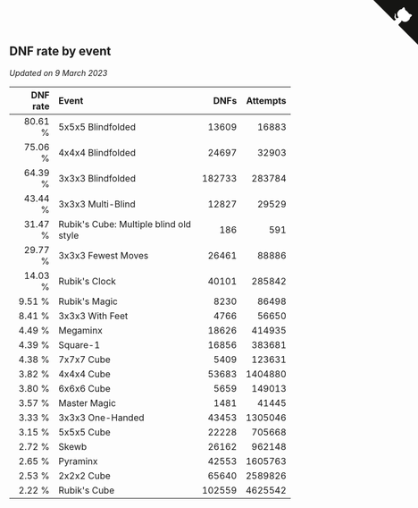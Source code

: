 ## DNF rate by event

*Updated on  9 March 2023*

| DNF rate | Event | DNFs | Attempts |
| ---: | :--- | ---: | ---: |
| 80.61 % | 5x5x5 Blindfolded | 13609 | 16883 |
| 75.06 % | 4x4x4 Blindfolded | 24697 | 32903 |
| 64.39 % | 3x3x3 Blindfolded | 182733 | 283784 |
| 43.44 % | 3x3x3 Multi-Blind | 12827 | 29529 |
| 31.47 % | Rubik's Cube: Multiple blind old style | 186 | 591 |
| 29.77 % | 3x3x3 Fewest Moves | 26461 | 88886 |
| 14.03 % | Rubik's Clock | 40101 | 285842 |
| 9.51 % | Rubik's Magic | 8230 | 86498 |
| 8.41 % | 3x3x3 With Feet | 4766 | 56650 |
| 4.49 % | Megaminx | 18626 | 414935 |
| 4.39 % | Square-1 | 16856 | 383681 |
| 4.38 % | 7x7x7 Cube | 5409 | 123631 |
| 3.82 % | 4x4x4 Cube | 53683 | 1404880 |
| 3.80 % | 6x6x6 Cube | 5659 | 149013 |
| 3.57 % | Master Magic | 1481 | 41445 |
| 3.33 % | 3x3x3 One-Handed | 43453 | 1305046 |
| 3.15 % | 5x5x5 Cube | 22228 | 705668 |
| 2.72 % | Skewb | 26162 | 962148 |
| 2.65 % | Pyraminx | 42553 | 1605763 |
| 2.53 % | 2x2x2 Cube | 65640 | 2589826 |
| 2.22 % | Rubik's Cube | 102559 | 4625542 |


<a href="https://github.com/jonatanklosko/wca_statistics" class="github-corner" aria-label="View source on Github"><svg width="80" height="80" viewBox="0 0 250 250" style="fill:#151513; color:#fff; position: absolute; top: 0; border: 0; right: 0;" aria-hidden="true"><path d="M0,0 L115,115 L130,115 L142,142 L250,250 L250,0 Z"></path><path d="M128.3,109.0 C113.8,99.7 119.0,89.6 119.0,89.6 C122.0,82.7 120.5,78.6 120.5,78.6 C119.2,72.0 123.4,76.3 123.4,76.3 C127.3,80.9 125.5,87.3 125.5,87.3 C122.9,97.6 130.6,101.9 134.4,103.2" fill="currentColor" style="transform-origin: 130px 106px;" class="octo-arm"></path><path d="M115.0,115.0 C114.9,115.1 118.7,116.5 119.8,115.4 L133.7,101.6 C136.9,99.2 139.9,98.4 142.2,98.6 C133.8,88.0 127.5,74.4 143.8,58.0 C148.5,53.4 154.0,51.2 159.7,51.0 C160.3,49.4 163.2,43.6 171.4,40.1 C171.4,40.1 176.1,42.5 178.8,56.2 C183.1,58.6 187.2,61.8 190.9,65.4 C194.5,69.0 197.7,73.2 200.1,77.6 C213.8,80.2 216.3,84.9 216.3,84.9 C212.7,93.1 206.9,96.0 205.4,96.6 C205.1,102.4 203.0,107.8 198.3,112.5 C181.9,128.9 168.3,122.5 157.7,114.1 C157.9,116.9 156.7,120.9 152.7,124.9 L141.0,136.5 C139.8,137.7 141.6,141.9 141.8,141.8 Z" fill="currentColor" class="octo-body"></path></svg></a><style>.github-corner:hover .octo-arm{animation:octocat-wave 560ms ease-in-out}@keyframes octocat-wave{0%,100%{transform:rotate(0)}20%,60%{transform:rotate(-25deg)}40%,80%{transform:rotate(10deg)}}@media (max-width:500px){.github-corner:hover .octo-arm{animation:none}.github-corner .octo-arm{animation:octocat-wave 560ms ease-in-out}}</style>

